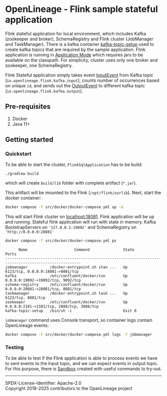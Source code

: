# OpenLineage - Flink sample stateful application

Flink stateful application for local environment, which includes Kafka (zookeeper and broker), SchemaRegistry and Flink cluster (JobManager and TaskManager).
There is a kafka container [kafka-topic-setup](src/docker/docker-compose.yml) used to create kafka topics that are required by the sample application.
Flink application is running in [Application Mode](https://nightlies.apache.org/flink/flink-docs-master/docs/deployment/overview/#deployment-modes) which requires jars to be available on the classpath.
For simplicity, cluster uses only one broker and zookeeper, one SchemaRegistry.

Flink Stateful application simply takes event [InputEvent](src/main/avro/io/openlineage/flink/avro/event/InputEvent.avsc) from Kafka topic (`io.openlineage.flink.kafka.input`), counts number of occurrences based on unique `id`, 
and sends out the [OutputEvent](src/main/avro/io/openlineage/flink/avro/event/OutputEvent.avsc) to different kafka topic (`io.openlineage.flink.kafka.output`).

## Pre-requisites

1. Docker
2. Java 11+

## Getting started

### Quickstart
To be able to start the cluster, `FlinkSqlApplication` has to be build:
```
./gradlew build
```
which will create `build/lib` folder with complete artifact (`*.jar`).

This artifact will be mounted to the Flink (`/opt/flink/usrlib`).
Next, start the docker container:
```bash
docker compose -f src/docker/docker-compose.yml up -d
```

This will start Flink cluster on [localhost:18081](http://localhost:18081/). Flink application will be up and running.
Stateful flink application will run with state in memory.
Kafka BootstrapServers on `'127.0.0.1:19092'` and SchemaRegistry on` 'http://0.0.0.0:28081'`

```bash
docker compose -f src/docker/docker-compose.yml ps
```

```
      Name                     Command               State                      Ports
--------------------------------------------------------------------------------------------------------
jobmanager          /docker-entrypoint.sh stan ...   Up       6123/tcp, 0.0.0.0:18081->8081/tcp
kafka               /etc/confluent/docker/run        Up       0.0.0.0:19092->19092/tcp, 9092/tcp
schema-registry     /etc/confluent/docker/run        Up       0.0.0.0:28081->28081/tcp, 8081/tcp
taskmanager         /docker-entrypoint.sh task ...   Up       6123/tcp, 8081/tcp
zookeeper           /etc/confluent/docker/run        Up       0.0.0.0:2181->2181/tcp, 2888/tcp, 3888/tcp
kafka-topic-setup   /bin/sh -c                       Exit 0
```

`jobmanager` command uses Console transport, so container logs contain OpenLineage events:
```bash
docker compose -f src/docker/docker-compose.yml logs -f jobmanager
```

### Testing

To be able to test if the Flink application is able to process events we have to sent events to the Input topic, and we can expect events in output topic.
For this purpose, there is [Sandbox](src/test/groovy/io/openlineage/kafka/sandbox/Sandbox.groovy) created with useful commands to try-out.

----
SPDX-License-Identifier: Apache-2.0\
Copyright 2018-2025 contributors to the OpenLineage project
